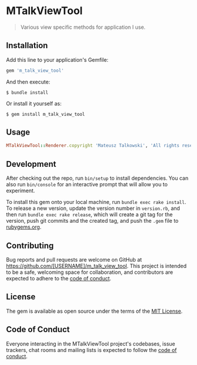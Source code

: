 # MTalkViewTool

> Various view specific methods for application I use. 

## Installation

Add this line to your application's Gemfile:

```ruby
gem 'm_talk_view_tool'
```

And then execute:

    $ bundle install

Or install it yourself as:

    $ gem install m_talk_view_tool

## Usage
```ruby
MTalkViewTool::Renderer.copyright 'Mateusz Talkowski', 'All rights reserved'
```

## Development

After checking out the repo, run `bin/setup` to install dependencies. You can also run `bin/console` for an interactive prompt that will allow you to experiment.

To install this gem onto your local machine, run `bundle exec rake install`. To release a new version, update the version number in `version.rb`, and then run `bundle exec rake release`, which will create a git tag for the version, push git commits and the created tag, and push the `.gem` file to [rubygems.org](https://rubygems.org).

## Contributing

Bug reports and pull requests are welcome on GitHub at https://github.com/[USERNAME]/m_talk_view_tool. This project is intended to be a safe, welcoming space for collaboration, and contributors are expected to adhere to the [code of conduct](https://github.com/[USERNAME]/m_talk_view_tool/blob/master/CODE_OF_CONDUCT.md).

## License

The gem is available as open source under the terms of the [MIT License](https://opensource.org/licenses/MIT).

## Code of Conduct

Everyone interacting in the MTalkViewTool project's codebases, issue trackers, chat rooms and mailing lists is expected to follow the [code of conduct](https://github.com/[USERNAME]/m_talk_view_tool/blob/master/CODE_OF_CONDUCT.md).
